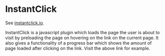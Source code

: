 InstantClick
============

See [instantclick.io](http://instantclick.io/).

InstantClick is a javascript plugin which loads the page the user is about to visit by preloading the page on hovering on the link on the current page. It also gives a functionality of a progress bar which shows the amount of page loaded after clicking on the link. Visit the above link for example.
